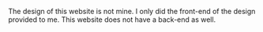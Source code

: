 The design of this website is not mine. I only did the front-end of the design provided to me. This website does not have a back-end as well. 